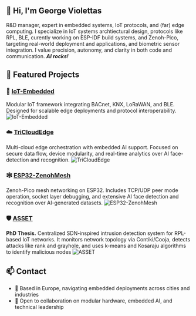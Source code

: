 ## 👋 Hi, I'm George Violettas

R&D manager, expert in embedded systems, IoT protocols, and (far) edge computing. I specialize in IoT systems archtiectural design, protocols like RPL, BLE, curently working on ESP-IDF build systems, and Zenoh-Pico, targeting real-world deployment and applications, and biometric sensor integration. I value precision, autonomy, and clarity in both code and communication. ***AI rocks!***

## 🔧 Featured Projects

### 🧩 [IoT-Embedded](https://github.com/georgevio/IoT-Embedded)
Modular IoT framework integrating BACnet, KNX, LoRaWAN, and BLE. Designed for scalable edge deployments and protocol interoperability.
![IoT-Embedded]([https://github.com/georgevio/IoT-Embedded/esp-idf/esp32-s3-websocket_server/pics/arch.png](https://github.com/georgevio/ESP32-ZenohMesh/blob/main/pics/esp32-cam.png))

### ☁️ [TriCloudEdge](https://github.com/georgevio/TriCloudEdge)
Multi-cloud edge orchestration with embedded AI support. Focused on secure data flow, device modularity, and real-time analytics over AI face-detection and recognition.
![TriCloudEdge]([https://github.com/georgevio/TriCloudEdge/raw/main/docs/tricloud-diagram.png](https://github.com/georgevio/TriCloudEdge/blob/main/pics/john_doe.png?raw=true))

### 🕸️ [ESP32-ZenohMesh](https://github.com/georgevio/ESP32-ZenohMesh)
Zenoh-Pico mesh networking on ESP32. Includes TCP/UDP peer mode operation, socket layer debugging, and extensive AI face detection and recognition over AI-generated datasets.
![ESP32-ZenohMesh](https://github.com/georgevio/ESP32-ZenohMesh/pics/esp32-cam.png)

### 🛡️ [ASSET](https://github.com/georgevio/ASSET)
**PhD Thesis.** Centralized SDN-inspired intrusion detection system for RPL-based IoT networks. It monitors network topology via Contiki/Cooja, detects attacks like rank and grayhole, and uses k-means and Kosaraju algorithms to identify malicious nodes
![ASSET](https://github.com/georgevio/ASSET/pics/2-attacks.png)

## 📫 Contact
- 📍 Based in Europe, navigating embedded deployments across cities and industries
- 💬 Open to collaboration on modular hardware, embedded AI, and technical leadership


